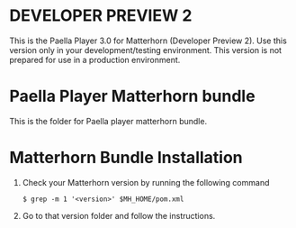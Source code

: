 DEVELOPER PREVIEW 2
===================

This is the Paella Player 3.0 for Matterhorn (Developer Preview 2).
Use this version only in your development/testing environment. This version is not prepared for use in a production environment.


Paella Player Matterhorn bundle
===============================
This is the folder for Paella player matterhorn bundle. 


Matterhorn Bundle Installation
==============================
1. Check your Matterhorn version by running the following command

    `$ grep -m 1 '<version>' $MH_HOME/pom.xml`

2. Go to that version folder and follow the instructions.
